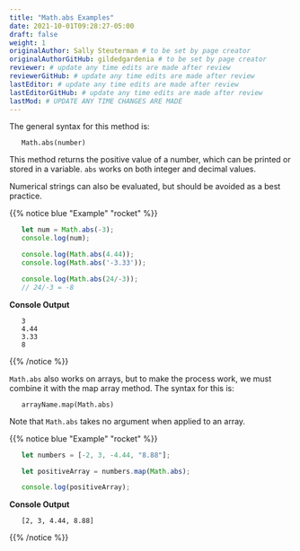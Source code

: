 ```yaml
---
title: "Math.abs Examples"
date: 2021-10-01T09:28:27-05:00
draft: false
weight: 1
originalAuthor: Sally Steuterman # to be set by page creator
originalAuthorGitHub: gildedgardenia # to be set by page creator
reviewer: # update any time edits are made after review
reviewerGitHub: # update any time edits are made after review
lastEditor: # update any time edits are made after review
lastEditorGitHub: # update any time edits are made after review
lastMod: # UPDATE ANY TIME CHANGES ARE MADE
---
```


The general syntax for this method is:

```console
   Math.abs(number)
```

This method returns the positive value of a number, which can be printed or
stored in a variable. `abs` works on both integer and decimal values.

Numerical strings can also be evaluated, but should be avoided as a best
practice.

{{% notice blue "Example" "rocket" %}}

   ```js {linenos=table}
      let num = Math.abs(-3);
      console.log(num);

      console.log(Math.abs(4.44));
      console.log(Math.abs('-3.33'));

      console.log(Math.abs(24/-3));
      // 24/-3 = -8
   ```

   **Console Output**

   ```console
      3
      4.44
      3.33
      8
   ```

{{% /notice %}}

`Math.abs` also works on arrays, but to make the process work, we must
combine it with the map array method. The syntax for this
is:

```console
   arrayName.map(Math.abs)
```

Note that `Math.abs` takes no argument when applied to an array.

{{% notice blue "Example" "rocket" %}}

   ```js {linenos=true}
      let numbers = [-2, 3, -4.44, "8.88"];

      let positiveArray = numbers.map(Math.abs);

      console.log(positiveArray);
   ```

   **Console Output**

   ```console
      [2, 3, 4.44, 8.88]
   ```

{{% /notice %}}
